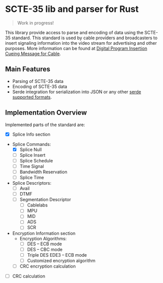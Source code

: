 # SCTE-35 lib and parser for Rust

> Work in progress!

This library provide access to parse and encoding of data using the SCTE-35 standard. This standard is used by
cable providers and broadcasters to insert signaling information into the video stream for advertising and
other purposes. More information can be found at
[Digital Program Insertion Cueing Message for Cable](https://www.scte.org/standards/library/catalog/scte-35-digital-program-insertion-cueing-message/).

## Main Features

- Parsing of SCTE-35 data
- Encoding of SCTE-35 data
- Serde integration for serialization into JSON or any other [serde supported formats](https://docs.rs/serde/1.0.137/serde/#data-formats).

## Implementation Overview

Implemented parts of the standard are:

 - [x] Splice Info section
 - Splice Commands:
   - [x] Splice Null
   - [ ] Splice Insert
   - [ ] Splice Schedule
   - [ ] Time Signal
   - [ ] Bandwidth Reservation
   - [ ] Splice Time
 - Splice Descriptors:
   - [ ] Avail
   - [ ] DTMF
   - [ ] Segmentation Descriptor
     - [ ] Cablelabs
     - [ ] MPU
     - [ ] MID
     - [ ] ADS
     - [ ] SCR
 - Encryption Information section
     - Encryption Algorithms:
       - [ ] DES – ECB mode
       - [ ] DES – CBC mode
       - [ ] Triple DES EDE3 – ECB mode
       - [ ] Customized encryption algorithm
     - [ ] CRC encryption calculation
 - [ ] CRC calculation